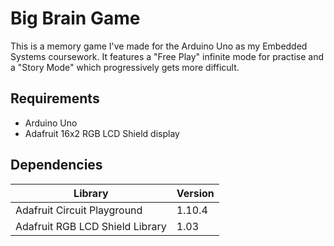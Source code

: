 # Big Brain Game
This is a memory game I've made for the Arduino Uno as my Embedded Systems coursework.
It features a "Free Play" infinite mode for practise and a "Story Mode" which progressively gets more difficult.

## Requirements
- Arduino Uno
- Adafruit 16x2 RGB LCD Shield display

## Dependencies
| Library                         | Version |
|---------------------------------|---------|
| Adafruit Circuit Playground     | 1.10.4  |
| Adafruit RGB LCD Shield Library | 1.03    |

